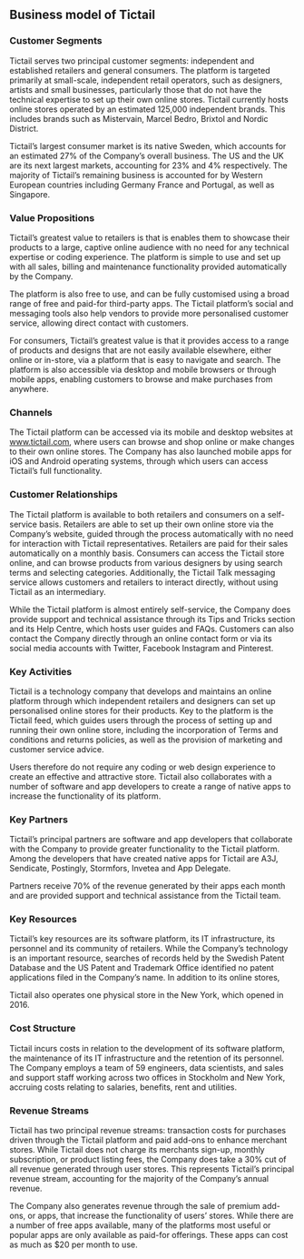 Business model of Tictail
-------------------------

 ### Customer Segments

 Tictail serves two principal customer segments: independent and established retailers and general consumers. The platform is targeted primarily at small-scale, independent retail operators, such as designers, artists and small businesses, particularly those that do not have the technical expertise to set up their own online stores. Tictail currently hosts online stores operated by an estimated 125,000 independent brands. This includes brands such as Mistervain, Marcel Bedro, Brixtol and Nordic District.

 Tictail’s largest consumer market is its native Sweden, which accounts for an estimated 27% of the Company’s overall business. The US and the UK are its next largest markets, accounting for 23% and 4% respectively. The majority of Tictail’s remaining business is accounted for by Western European countries including Germany France and Portugal, as well as Singapore.

 ### Value Propositions

 Tictail’s greatest value to retailers is that is enables them to showcase their products to a large, captive online audience with no need for any technical expertise or coding experience. The platform is simple to use and set up with all sales, billing and maintenance functionality provided automatically by the Company.

 The platform is also free to use, and can be fully customised using a broad range of free and paid-for third-party apps. The Tictail platform’s social and messaging tools also help vendors to provide more personalised customer service, allowing direct contact with customers.

 For consumers, Tictail’s greatest value is that it provides access to a range of products and designs that are not easily available elsewhere, either online or in-store, via a platform that is easy to navigate and search. The platform is also accessible via desktop and mobile browsers or through mobile apps, enabling customers to browse and make purchases from anywhere.

 ### Channels

 The Tictail platform can be accessed via its mobile and desktop websites at www.tictail.com, where users can browse and shop online or make changes to their own online stores. The Company has also launched mobile apps for iOS and Android operating systems, through which users can access Tictail’s full functionality.

 ### Customer Relationships

 The Tictail platform is available to both retailers and consumers on a self-service basis. Retailers are able to set up their own online store via the Company’s website, guided through the process automatically with no need for interaction with Tictail representatives. Retailers are paid for their sales automatically on a monthly basis. Consumers can access the Tictail store online, and can browse products from various designers by using search terms and selecting categories. Additionally, the Tictail Talk messaging service allows customers and retailers to interact directly, without using Tictail as an intermediary.

 While the Tictail platform is almost entirely self-service, the Company does provide support and technical assistance through its Tips and Tricks section and its Help Centre, which hosts user guides and FAQs. Customers can also contact the Company directly through an online contact form or via its social media accounts with Twitter, Facebook Instagram and Pinterest.

 ### Key Activities

 Tictail is a technology company that develops and maintains an online platform through which independent retailers and designers can set up personalised online stores for their products. Key to the platform is the Tictail feed, which guides users through the process of setting up and running their own online store, including the incorporation of Terms and conditions and returns policies, as well as the provision of marketing and customer service advice.

 Users therefore do not require any coding or web design experience to create an effective and attractive store. Tictail also collaborates with a number of software and app developers to create a range of native apps to increase the functionality of its platform.

 ### Key Partners

 Tictail’s principal partners are software and app developers that collaborate with the Company to provide greater functionality to the Tictail platform. Among the developers that have created native apps for Tictail are A3J, Sendicate, Postingly, Stormfors, Invetea and App Delegate.

 Partners receive 70% of the revenue generated by their apps each month and are provided support and technical assistance from the Tictail team.

 ### Key Resources

 Tictail’s key resources are its software platform, its IT infrastructure, its personnel and its community of retailers. While the Company’s technology is an important resource, searches of records held by the Swedish Patent Database and the US Patent and Trademark Office identified no patent applications filed in the Company’s name. In addition to its online stores,

 Tictail also operates one physical store in the New York, which opened in 2016.

 ### Cost Structure

 Tictail incurs costs in relation to the development of its software platform, the maintenance of its IT infrastructure and the retention of its personnel. The Company employs a team of 59 engineers, data scientists, and sales and support staff working across two offices in Stockholm and New York, accruing costs relating to salaries, benefits, rent and utilities.

 ### Revenue Streams

 Tictail has two principal revenue streams: transaction costs for purchases driven through the Tictail platform and paid add-ons to enhance merchant stores. While Tictail does not charge its merchants sign-up, monthly subscription, or product listing fees, the Company does take a 30% cut of all revenue generated through user stores. This represents Tictail’s principal revenue stream, accounting for the majority of the Company’s annual revenue.

 The Company also generates revenue through the sale of premium add-ons, or apps, that increase the functionality of users’ stores. While there are a number of free apps available, many of the platforms most useful or popular apps are only available as paid-for offerings. These apps can cost as much as $20 per month to use.